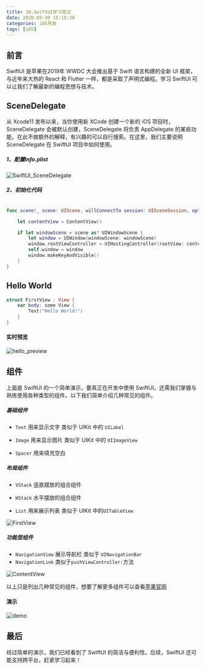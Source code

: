 ```yaml
---
title: 10.SwiftUI学习笔记
date: 2020-05-30 15:15:38
categories: iOS开发
tags: [iOS]
---
```

## 前言
SwiftUI 是苹果在2019年 WWDC 大会推出基于 Swift 语言构建的全新 UI 框架，与近年来大热的 React 和 Flutter 一样，都是采取了声明式编程。学习 SwiftUI 可以让我们了解最新的编程思想与技术。<!-- more -->

## SceneDelegate
从 Xcode11 发布以来，当你使用新 XCode 创建一个新的 iOS 项目时，SceneDelegate 会被默认创建，SceneDelegate 将负责 AppDelegate 的某些功能，在此不做额外的解释，有兴趣的可以自行搜索。在这里，我们主要说明 SceneDelegate 在 SwiftUI 项目中如何使用。
##### 1、配置Info.plist
![SwiftUI_SceneDelegate](SwiftUI_SceneDelegate.png)

##### 2、初始化代码
```Swift

func scene(_ scene: UIScene, willConnectTo session: UISceneSession, options connectionOptions: UIScene.ConnectionOptions) {

    let contentView = ContentView()

    if let windowScene = scene as? UIWindowScene {
        let window = UIWindow(windowScene: windowScene)
        window.rootViewController = UIHostingController(rootView: contentView)
        self.window = window
        window.makeKeyAndVisible()
    }
}

```

## Hello World
```Swift
struct FirstView : View {
    var body: some View {
        Text("Hello World!")
    }
}
```
#### 实时预览
![hello_preview](hello_preview.png)

## 组件
上面是 SwiftUI 的一个简单演示，要真正在开发中使用 SwiftUI，还需我们掌握与熟练使用各种类型的组件。以下我们简单介绍几种常见的组件。

##### 基础组件
+ `Text` 用来显示文字 类似于 UIKit 中的 `UILabel`

+ `Image` 用来显示图片 类似于 UIKit 中的 `UIImageView`

+ `Spacer` 用来填充空白

##### 布局组件
+ `VStack` 竖直摆放的组合组件

+ `HStack` 水平摆放的组合组件

+ `List` 用来展示列表 类似于 UIKit 中的`UITableView`

![FirstView](FirstView.png)

##### 功能型组件
+ `NavigationView` 展示导航栏 类似于 `UINavigationBar`
+ `NavigationLink` 类似于`pushViewController:`方法

![ContentView](ContentView.png)

以上只是列出几种常见的组件，想要了解更多组件可以查看[苹果官网](https://developer.apple.com/documentation/swiftui/)

#### 演示
![demo](demo.gif)

## 最后
经过简单的演示，我们已经看到了 SwiftUI 的简洁与便利性。后续，SwiftUI 还可能支持跨平台，赶紧学习起来！
